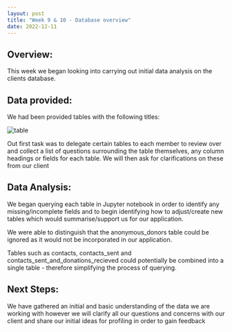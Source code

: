 ```yaml
---
layout: post
title: "Week 9 & 10 - Database overview"
date: 2022-12-11
---
```


## Overview:

This week we began looking into carrying out initial data analysis on the clients database.

## Data provided:

We had been provided tables with the following titles:

![table](/Development-Blog/assets/Blog7/table.png)

Out first task was to delegate certain tables to each member to review over and collect a list of questions surrounding the table themselves, any column headings or fields for each table. We will then ask for clarifications on these from our client

## Data Analysis:

We began querying each table in Jupyter notebook in order to identify any missing/incomplete fields and to begin identifying how to adjust/create new tables which would summarise/support us for our application.

We were able to distinguish that the anonymous_donors table could be ignored as it would not be incorporated in our application.

Tables such as contacts, contacts_sent and contacts_sent_and_donations_recieved could potentially be combined into a single table - therefore simplifying the process of querying.

## Next Steps:

We have gathered an initial and basic understanding of the data we are working with however we will clarify all our questions and concerns with our client and share our initial ideas for profiling in order to gain feedback
